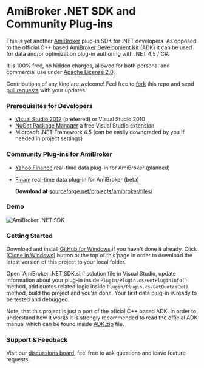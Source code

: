 # AmiBroker .NET SDK and Community Plug-ins

This is yet another [AmiBroker](http://www.amibroker.com) plug-in SDK for .NET developers. As opposed to the official
C++ based [AmiBroker Development Kit](http://www.amibroker.com/download.html) (ADK) it can be used for data and/or
optimization plug-in authoring with .NET 4.5 / C#.

It is 100% free, no hidden charges, allowed for both personal and commercial use under [Apache License 2.0](http://www.apache.org/licenses/LICENSE-2.0).

Contributions of any kind are welcome! Feel free to [fork](https://github.com/kriasoft/amibroker/fork_select)
this repo and send [pull requests](https://help.github.com/articles/using-pull-requests) with your updates.

### Prerequisites for Developers

 - [Visual Studio 2012](http://www.visualstudio.com) (preferred) or Visual Studio 2010
 - [NuGet Package Manager](http://www.nuget.org) a free Visual Studio extension
 - Microsoft .NET Framework 4.5 (can be easily downgraded by you if needed in project settings)

### Community Plug-ins for AmiBroker

 - [Yahoo Finance](http://finance.yahoo.com) real-time data plug-in for AmiBroker (planned)
 - [Finam](http://www.finam.ru) real-time data plug-in for AmiBroker (beta)

   **Download at** [sourceforge.net/projects/amibroker/files/](https://sourceforge.net/projects/amibroker/files/)

### Demo

![AmiBroker .NET SDK](http://i.imgur.com/PFYUlLw.png)

### Getting Started

Download and install [GitHub for Windows](http://windows.github.com/) if you havn't done it already. Click
[[Clone in Windows](github-windows://openRepo/https://github.com/kriasoft/amibroker)] button at the top of this page
in order to download the latest version of this project to your local folder.

Open 'AmiBroker .NET SDK.sln' solution file in Visual Studio, update information about your plug-in inside
`Plugin/Plugin.cs/GetPluginInfo()` method, add quotes related logic inside `Plugin/Plugin.cs/GetQuotesEx()` method,
build the project and you're done. Your first data plug-in is ready to be tested and debugged.

Note, that this project is just a port of the oficial C++ based ADK. In order to understand how it works it is
strongly recommended to read the official ADK manual which can be found inside
[ADK.zip](http://www.amibroker.com/bin/ADK.zip) file.

### Support & Feedback

Visit our [discussions board](https://groups.google.com/forum/?fromgroups=#!forum/amidev), feel free to ask questions
and leave feature requests.